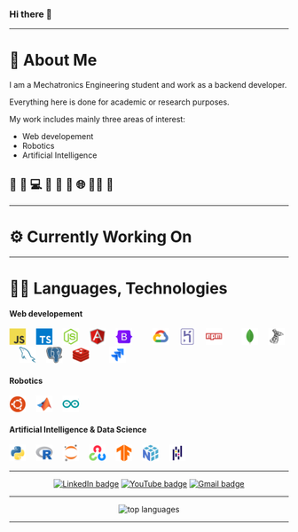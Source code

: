### Hi there 👋

<!--
**Canborda/Canborda** is a ✨ _special_ ✨ repository because its `README.md` (this file) appears on your GitHub profile.

Here are some ideas to get you started:

- 🔭 I’m currently working on ...
- 🌱 I’m currently learning ...
- 👯 I’m looking to collaborate on ...
- 🤔 I’m looking for help with ...
- 💬 Ask me about ...
- 📫 How to reach me: ...
- 😄 Pronouns: ...
- ⚡ Fun fact: ...
-->

---

# 👤 About Me

I am a Mechatronics Engineering student and work as a backend developer.

Everything here is done for academic or research purposes.

My work includes mainly three areas of interest:
  - Web developement
  - Robotics
  - Artificial Intelligence

## 🤖 🌱 💻 🚜 📕 🌾 🌐 👨‍🌾 🦾 

---
# ⚙️ Currently Working On

---
# 👨‍💻 Languages, Technologies

#### Web developement
<div id="web_icons">
  <img src="https://raw.githubusercontent.com/devicons/devicon/master/icons/javascript/javascript-original.svg" alt="javascript icon" width="30" height="30"/> 
  <img src="https://raw.githubusercontent.com/devicons/devicon/master/icons/typescript/typescript-original.svg" alt="typescript icon" width="30" height="30"/> 
  <img src="https://raw.githubusercontent.com/devicons/devicon/master/icons/nodejs/nodejs-original.svg" alt="nodejs icon" width="30" height="30"/> 
  <img src="https://raw.githubusercontent.com/devicons/devicon/master/icons/angularjs/angularjs-original.svg" alt="angular icon" width="30" height="30"/> 
  <img src="https://raw.githubusercontent.com/devicons/devicon/master/icons/bootstrap/bootstrap-original.svg" alt="bootstrap icon" width="30" height="30"/> 
   
  <img src="https://raw.githubusercontent.com/devicons/devicon/master/icons/googlecloud/googlecloud-original.svg" alt="google cloud icon" width="30" height="30"/> 
  <img src="https://raw.githubusercontent.com/devicons/devicon/master/icons/heroku/heroku-original.svg" alt="heroku icon" width="30" height="30"/> 
  <img src="https://raw.githubusercontent.com/devicons/devicon/master/icons/npm/npm-original-wordmark.svg" alt="npm icon" width="30" height="30"/> 
   
  <img src="https://raw.githubusercontent.com/devicons/devicon/master/icons/mongodb/mongodb-original.svg" alt="mongodb icon" width="30" height="30"/> 
  <img src="https://raw.githubusercontent.com/devicons/devicon/master/icons/microsoftsqlserver/microsoftsqlserver-plain.svg" alt="microsoft sql server icon" width="30" height="30"/> 
  <img src="https://raw.githubusercontent.com/devicons/devicon/master/icons/mysql/mysql-original.svg" alt="mysql icon" width="30" height="30"/> 
  <img src="https://raw.githubusercontent.com/devicons/devicon/master/icons/postgresql/postgresql-original.svg" alt="postgresql icon" width="30" height="30"/> 
  <img src="https://raw.githubusercontent.com/devicons/devicon/master/icons/redis/redis-original.svg" alt="redis icon" width="30" height="30"/> 
   
  <img src="https://raw.githubusercontent.com/devicons/devicon/master/icons/jira/jira-original.svg" alt="jira icon" width="30" height="30"/> 
</div>

#### Robotics
<div id="robotics_icons">
  <img src="https://raw.githubusercontent.com/devicons/devicon/master/icons/ubuntu/ubuntu-plain.svg" alt="ubuntu icon" width="30" height="30"/> 
  <img src="https://raw.githubusercontent.com/devicons/devicon/master/icons/matlab/matlab-original.svg" alt="matlab icon" width="30" height="30"/> 
  <img src="https://raw.githubusercontent.com/devicons/devicon/master/icons/arduino/arduino-original.svg" alt="arduino icon" width="30" height="30"/> 
</div>

#### Artificial Intelligence & Data Science
<div id="ai_icons">
  <img src="https://raw.githubusercontent.com/devicons/devicon/master/icons/python/python-original.svg" alt="python icon" width="30" height="30"/> 
  <img src="https://raw.githubusercontent.com/devicons/devicon/master/icons/r/r-original.svg" alt="r icon" width="30" height="30"/> 
  <img src="https://raw.githubusercontent.com/devicons/devicon/master/icons/jupyter/jupyter-original.svg" alt="jupyter icon" width="30" height="30"/> 
  <img src="https://raw.githubusercontent.com/devicons/devicon/master/icons/opencv/opencv-original.svg" alt="opencv icon" width="30" height="30"/> 
  <img src="https://raw.githubusercontent.com/devicons/devicon/master/icons/tensorflow/tensorflow-original.svg" alt="tensorflow icon" width="30" height="30"/> 
  <img src="https://raw.githubusercontent.com/devicons/devicon/master/icons/numpy/numpy-original.svg" alt="numpy icon" width="30" height="30"/> 
  <img src="https://raw.githubusercontent.com/devicons/devicon/master/icons/pandas/pandas-original.svg" alt="pandas icon" width="30" height="30"/> 
</div>

---

<div id="badges" align="center">
  <a href="https://www.linkedin.com/in/cabg"><img src="https://img.shields.io/badge/LinkedIn-blue?style=for-the-badge&logo=linkedin&logoColor=white" alt="LinkedIn badge"></a>
  <a href="https://www.youtube.com/channel/UC6Xt42nGwz623aek8YOnd_w"><img src="https://img.shields.io/badge/YouTube-red?style=for-the-badge&logo=youtube&logoColor=white" alt="YouTube badge"></a>
  <a href="mailto:caabordagi@unal.edu.co"><img src="https://img.shields.io/badge/Gmail-D14836?style=for-the-badge&logo=gmail&logoColor=white" alt="Gmail badge"></a>
</div>

---

<div id="cards" align="center">
  <img src="https://github-readme-stats.vercel.app/api/top-langs/?username=Canborda&layout=compact&theme=dark" alt="top languages">
</div>

---
